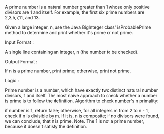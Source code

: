 A prime number is a natural number greater than 1 whose only positive divisors are 1 and itself. For example, the first six prime numbers are 2,3,5,7,11, and 13.


Given a large integer, n, use the Java BigInteger class' isProbablePrime method to determine and print whether it's prime or not prime.


Input Format :

A single line containing an integer, n (the number to be checked).


Output Format : 

If n is a prime number, print prime; otherwise, print not prime.

Logic :

Prime number is a number, which have exactly two distinct natural number divisors, 1 and itself. The most naive approach to check whether a number is prime is to follow the definition. Algorithm to check number's n primality:

if number is 1, return false;
otherwise, for all integers m from 2 to n - 1, check if n is divisible by m. If it is, n is composite;
if no divisors were found, we can conclude, that n is prime.
Note. The 1 is not a prime number, because it doesn't satisfy the definition.
